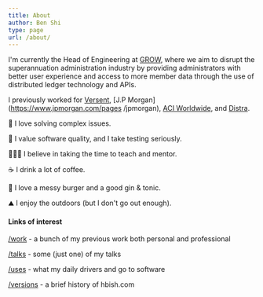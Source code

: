 ```yaml
---
title: About
author: Ben Shi
type: page
url: /about/
---
```


I'm currently the Head of Engineering at
[GROW](https://www.growsuper.com/), where we aim to disrupt the
superannuation administration industry by providing administrators with
better user experience and access to more member data through the use of
distributed ledger technology and APIs.

I previously worked for
[Versent](https://versent.com.au),
[J.P Morgan](https://www.jpmorgan.com/pages /jpmorgan),
[ACI Worldwide](https://www.aciworldwide.com/), and
[Distra](https://www.crunchbase.com/company/distra).

🧐 I love solving complex issues.

🧪 I value software quality, and I take testing seriously.

👨🏻‍🏫 I believe in taking the time to teach and mentor.

☕️ I drink a lot of coffee.

🍔 I love a messy burger and a good gin & tonic.

⛰ I enjoy the outdoors (but I don't go out enough).

#### Links of interest

[/work](/work) - a bunch of my previous work both personal and
professional

[/talks](/talks) - some (just one) of my talks

[/uses](/uses) - what my daily drivers and go to software

[/versions](/versions) - a brief history of hbish.com
